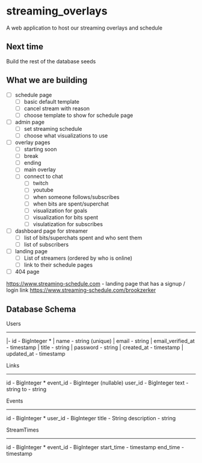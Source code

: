 # streaming_overlays

A web application to host our streaming overlays and schedule

## Next time

Build the rest of the database seeds

## What we are building

-   [ ] schedule page
    -   [ ] basic default template
    -   [ ] cancel stream with reason
    -   [ ] choose template to show for schedule page
-   [ ] admin page
    -   [ ] set streaming schedule
    -   [ ] choose what visualizations to use
-   [ ] overlay pages
    -   [ ] starting soon
    -   [ ] break
    -   [ ] ending
    -   [ ] main overlay
    -   [ ] connect to chat
        -   [ ] twitch
        -   [ ] youtube
        -   [ ] when someone follows/subscribes
        -   [ ] when bits are spent/superchat
        -   [ ] visualization for goals
        -   [ ] visualization for bits spent
        -   [ ] visulatization for subscribes
-   [ ] dashboard page for streamer
    -   [ ] list of bits/superchats spent and who sent them
    -   [ ] list of subscribers
-   [ ] landing page
    -   [ ] List of streamers (ordered by who is online)
    -   [ ] link to their schedule pages
-   [ ] 404 page

https://www.streaming-schedule.com - landing page that has a signup / login link
https://www.streaming-schedule.com/brookzerker

## Database Schema

Users

---

|- id - BigInteger \*
| name - string (unique)
| email - string
| email_verified_at - timestamp
| title - string
| password - string
| created_at - timestamp
| updated_at - timestamp

Links

---

id - BigInteger \*
event_id - BigInteger (nullable)
user_id - BigInteger
text - string
to - string

Events

---

id - BigInteger \*
user_id - BigInteger
title - String
description - string

StreamTimes

---

id - BigInteger \*
event_id - BigInteger
start_time - timestamp
end_time - timestamp
